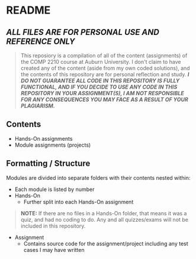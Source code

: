 # README
## ___ALL FILES ARE FOR PERSONAL USE AND REFERENCE ONLY___

>This reposiory is a compilation of all of the content (assignments) of the COMP 2210 course at Auburn University. I don't claim to have created any of the content (aside from my own coded solutions), and the contents of this repository are for personal reflection and study.
___I DO NOT GUARANTEE ALL CODE IN THIS REPOSITORY IS FULLY FUNCTIONAL, AND IF YOU DECIDE TO USE ANY CODE IN THIS REPOSITORY IN YOUR ASSIGNMENT(S), I AM NOT RESPONSIBLE FOR ANY CONSEQUENCES YOU MAY FACE AS A RESULT OF YOUR PLAGIARISM.___

## Contents

- Hands-On assignments
- Module assignments (projects)

## Formatting / Structure

Modules are divided into separate folders with their contents nested within:
- Each module is listed by number
- Hands-On
    - Further split into each Hands-On assignment
>__NOTE:__ If there are no files in a Hands-On folder, that means it was a quiz, and had no coding to do. Any and all quizzes/exams will not be included in this repository.
- Assignment
    - Contains source code for the assignment/project including any test cases I may have written
